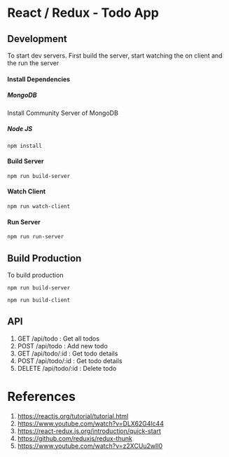 # React / Redux - Todo App

## Development
To start dev servers. First build the server, start watching the on client and the run the server

#### Install Dependencies

##### MongoDB
Install Community Server of MongoDB

##### Node JS
`npm install`

#### Build Server
`npm run build-server`

#### Watch Client
`npm run watch-client`

#### Run Server
`npm run run-server`

## Build Production
To build production

`npm run build-server`

`npm run build-client`

## API

1. GET /api/todo : Get all todos
2. POST /api/todo : Add new todo
3. GET /api/todo/:id : Get todo details
4. POST /api/todo/:id : Get todo details
5. DELETE /api/todo/:id : Delete todo


# References
1. https://reactjs.org/tutorial/tutorial.html
2. https://www.youtube.com/watch?v=DLX62G4lc44
3. https://react-redux.js.org/introduction/quick-start
4. https://github.com/reduxjs/redux-thunk
5. https://www.youtube.com/watch?v=z2XCUu2wIl0
